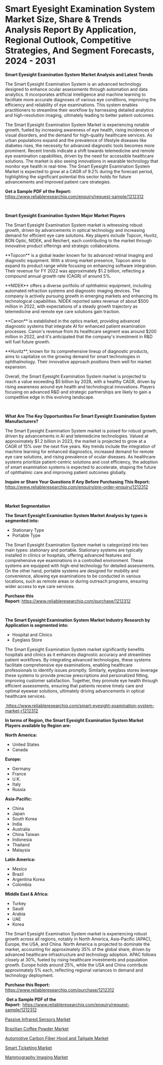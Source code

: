 <p><h1>Smart Eyesight Examination System Market Size, Share & Trends Analysis Report By Application, Regional Outlook, Competitive Strategies, And Segment Forecasts, 2024 - 2031</h1></p><p><strong>Smart Eyesight Examination System Market Analysis and Latest Trends</strong></p>
<p><p>The Smart Eyesight Examination System is an advanced technology designed to enhance ocular assessments through automation and data analytics. It incorporates artificial intelligence and machine learning to facilitate more accurate diagnoses of various eye conditions, improving the efficiency and reliability of eye examinations. This system enables practitioners to streamline their workflow by harnessing detailed analytics and high-resolution imaging, ultimately leading to better patient outcomes.</p><p>The Smart Eyesight Examination System Market is experiencing notable growth, fueled by increasing awareness of eye health, rising incidences of visual disorders, and the demand for high-quality healthcare services. As urban populations expand and the prevalence of lifestyle diseases like diabetes rises, the necessity for advanced diagnostic tools becomes more prominent. Recent trends indicate a shift towards telemedicine and remote eye examination capabilities, driven by the need for accessible healthcare solutions. The market is also seeing innovations in wearable technology that monitor eye health in real-time. The Smart Eyesight Examination System Market is expected to grow at a CAGR of 9.2% during the forecast period, highlighting the significant potential this sector holds for future advancements and improved patient care strategies.</p></p>
<p><strong>Get a Sample PDF of the Report:&nbsp;</strong> <a href="https://www.reliableresearchiq.com/enquiry/request-sample/1212312?utm_campaign=1137&utm_medium=2&utm_source=Github&utm_content=ia&utm_term=18112024&utm_id=smart-eyesight-examination-system">https://www.reliableresearchiq.com/enquiry/request-sample/1212312</a></p>
<p>&nbsp;</p>
<p><strong>Smart Eyesight Examination System Major Market Players</strong></p>
<p><p>The Smart Eyesight Examination System market is witnessing robust growth, driven by advancements in optical technology and increasing demand for efficient eye care solutions. Key players include Topcon, Huvitz, BON Optic, NIDEK, and Reichert, each contributing to the market through innovative product offerings and strategic collaborations.</p><p>**Topcon** is a global leader known for its advanced retinal imaging and diagnostic equipment. With a strong market presence, Topcon aims to expand its product range while focusing on enhancing software integration. Their revenue for FY 2022 was approximately $1.2 billion, reflecting a compound annual growth rate (CAGR) of around 5%.</p><p>**NIDEK** offers a diverse portfolio of ophthalmic equipment, including automated refraction systems and diagnostic imaging devices. The company is actively pursuing growth in emerging markets and enhancing its technological capabilities. NIDEK reported sales revenue of about $500 million in 2022, with expectations of a steady growth trajectory as telemedicine and remote eye care solutions gain traction.</p><p>**Canon** is established in the optics market, providing advanced diagnostic systems that integrate AI for enhanced patient examination processes. Canon's revenue from its healthcare segment was around $200 million in 2022, and it's anticipated that the company's investment in R&D will fuel future growth.</p><p>**Huvitz**, known for its comprehensive lineup of diagnostic products, aims to capitalize on the growing demand for smart technologies in ophthalmology. Their innovative approach positions them well for market expansion.</p><p>Overall, the Smart Eyesight Examination System market is projected to reach a value exceeding $5 billion by 2028, with a healthy CAGR, driven by rising awareness around eye health and technological innovations. Players focusing on advanced R&D and strategic partnerships are likely to gain a competitive edge in this evolving landscape.</p></p>
<p>&nbsp;</p>
<p><strong>What Are The Key Opportunities For Smart Eyesight Examination System Manufacturers?</strong></p>
<p><p>The Smart Eyesight Examination System market is poised for robust growth, driven by advancements in AI and telemedicine technologies. Valued at approximately $1.2 billion in 2023, the market is projected to grow at a CAGR of 15% over the next five years. Key trends include the integration of machine learning for enhanced diagnostics, increased demand for remote eye care solutions, and rising prevalence of ocular diseases. As healthcare systems prioritize patient-centric solutions and cost efficiency, the adoption of smart examination systems is expected to accelerate, shaping the future of ophthalmic care and improving patient outcomes globally.</p></p>
<p><strong>Inquire or Share Your Questions If Any Before Purchasing This Report:</strong> <a href="https://www.reliableresearchiq.com/enquiry/pre-order-enquiry/1212312?utm_campaign=1137&utm_medium=2&utm_source=Github&utm_content=ia&utm_term=18112024&utm_id=smart-eyesight-examination-system">https://www.reliableresearchiq.com/enquiry/pre-order-enquiry/1212312</a></p>
<p>&nbsp;</p>
<p><strong>Market Segmentation</strong></p>
<p><strong>The Smart Eyesight Examination System Market Analysis by types is segmented into:</strong></p>
<p><ul><li>Stationary Type</li><li>Portable Type</li></ul></p>
<p><p>The Smart Eyesight Examination System market is categorized into two main types: stationary and portable. Stationary systems are typically installed in clinics or hospitals, offering advanced features and comprehensive eye examinations in a controlled environment. These systems are equipped with high-end technology for detailed assessments. On the other hand, portable systems are designed for mobility and convenience, allowing eye examinations to be conducted in various locations, such as remote areas or during outreach programs, ensuring wider access to eye care services.</p></p>
<p><strong>Purchase this Report:&nbsp;</strong><a href="https://www.reliableresearchiq.com/purchase/1212312?utm_campaign=1137&utm_medium=2&utm_source=Github&utm_content=ia&utm_term=18112024&utm_id=smart-eyesight-examination-system">https://www.reliableresearchiq.com/purchase/1212312</a></p>
<p>&nbsp;</p>
<p><strong>The Smart Eyesight Examination System Market Industry Research by Application is segmented into:</strong></p>
<p><ul><li>Hospital and Clinics</li><li>Eyeglass Store</li></ul></p>
<p><p>The Smart Eyesight Examination System market significantly benefits hospitals and clinics as it enhances diagnostic accuracy and streamlines patient workflows. By integrating advanced technologies, these systems facilitate comprehensive eye examinations, enabling healthcare professionals to identify issues promptly. Similarly, eyeglass stores leverage these systems to provide precise prescriptions and personalized fitting, improving customer satisfaction. Together, they promote eye health through efficient assessments, ensuring that patients receive timely care and optimal eyewear solutions, ultimately driving advancements in optical healthcare services.</p></p>
<p><a href="https://www.reliableresearchiq.com/smart-eyesight-examination-system-market-r1212312?utm_campaign=1137&utm_medium=2&utm_source=Github&utm_content=ia&utm_term=18112024&utm_id=smart-eyesight-examination-system">&nbsp;https://www.reliableresearchiq.com/smart-eyesight-examination-system-market-r1212312</a></p>
<p><strong>In terms of Region, the Smart Eyesight Examination System Market Players available by Region are:</strong></p>
<p>
    <p> <strong> North America: </strong>
        <ul>
            <li>United States</li>
            <li>Canada</li>
        </ul>
        </p> 
    <p> <strong> Europe: </strong>
        <ul>
            <li>Germany</li>
            <li>France</li>
            <li>U.K.</li>
            <li>Italy</li>
            <li>Russia</li>
        </ul>
        </p> 
    <p> <strong> Asia-Pacific: </strong>
        <ul>
            <li>China</li>
            <li>Japan</li>
            <li>South Korea</li>
            <li>India</li>
            <li>Australia</li>
            <li>China Taiwan</li>
            <li>Indonesia</li>
            <li>Thailand</li>
            <li>Malaysia</li>
        </ul>
        </p> 
    <p> <strong> Latin America: </strong>
        <ul>
            <li>Mexico</li>
            <li>Brazil</li>
            <li>Argentina Korea</li>
            <li>Colombia</li>
        </ul>
        </p> 
    <p> <strong> Middle East & Africa: </strong>
        <ul>
            <li>Turkey</li>
            <li>Saudi</li>
            <li>Arabia</li>
            <li>UAE</li>
            <li>Korea</li>
        </ul>
    </p>
    </p>
<p><p>The Smart Eyesight Examination System market is experiencing robust growth across all regions, notably in North America, Asia-Pacific (APAC), Europe, the USA, and China. North America is projected to dominate the market, accounting for approximately 35% of the global share, driven by advanced healthcare infrastructure and technology adoption. APAC follows closely at 30%, fueled by rising healthcare investments and population growth. Europe holds around 25%, while the USA and China contribute approximately 5% each, reflecting regional variances in demand and technology deployment.</p></p>
<p><strong>Purchase this Report: </strong><a href="https://www.reliableresearchiq.com/purchase/1212312?utm_campaign=1137&utm_medium=2&utm_source=Github&utm_content=ia&utm_term=18112024&utm_id=smart-eyesight-examination-system">https://www.reliableresearchiq.com/purchase/1212312</a></p>
<p>&nbsp;<strong>Get a Sample PDF of the Report:&nbsp;&nbsp;</strong><a href="https://www.reliableresearchiq.com/enquiry/request-sample/1212312?utm_campaign=1137&utm_medium=2&utm_source=Github&utm_content=ia&utm_term=18112024&utm_id=smart-eyesight-examination-system">https://www.reliableresearchiq.com/enquiry/request-sample/1212312</a></p>
<p><strong></strong></p>
<p><p><a href="https://www.linkedin.com/pulse/exploring-passive-infrared-sensors-market-dynamics-global-h7gbe?utm_campaign=1137&utm_medium=2&utm_source=Github&utm_content=ia&utm_term=18112024&utm_id=smart-eyesight-examination-system">Passive Infrared Sensors Market</a></p><p><a href="https://issuu.com/reportprime-2/docs/brazilian-coffee-powder-market-size_ecf21b35eedd10?utm_campaign=1137&utm_medium=2&utm_source=Github&utm_content=ia&utm_term=18112024&utm_id=smart-eyesight-examination-system">Brazilian Coffee Powder Market</a></p><p><a href="https://www.linkedin.com/pulse/sustainability-trends-automotive-carbon-fiber-hood-tailgate-wsdoc?utm_campaign=1137&utm_medium=2&utm_source=Github&utm_content=ia&utm_term=18112024&utm_id=smart-eyesight-examination-system">Automotive Carbon Fiber Hood and Tailgate Market</a></p><p><a href="https://www.linkedin.com/pulse/smart-ticketing-market-penetration-strategies-untapped-markets-89cue?utm_campaign=1137&utm_medium=2&utm_source=Github&utm_content=ia&utm_term=18112024&utm_id=smart-eyesight-examination-system">Smart Ticketing Market</a></p><p><a href="https://issuu.com/reportprime-2/docs/mammography-imaging-market-size-203_f760dc0a43e38a?utm_campaign=1137&utm_medium=2&utm_source=Github&utm_content=ia&utm_term=18112024&utm_id=smart-eyesight-examination-system">Mammography Imaging Market</a></p></p>
